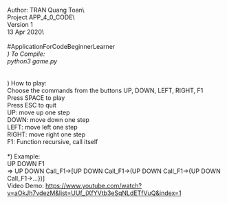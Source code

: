 Author: TRAN Quang Toan\   
Project APP_4_0_CODE\  
Version 1\
13 Apr 2020\               
<br> #ApplicationForCodeBeginnerLearner
<br>*) To Compile:
<br>python3 game.py<br>
<br>
<br>*) How to play:
<br>Choose the commands from the buttons UP, DOWN, LEFT, RIGHT, F1
<br>Press SPACE to play
<br>Press ESC to quit
<br>UP: move up one step
<br>DOWN: move down one step
<br>LEFT: move left one step
<br>RIGHT: move right one step
<br>F1: Function recursive, call itself
<br>
<br>*) Example: 
<br>UP DOWN F1 
<br>=> UP DOWN Call_F1->[UP DOWN Call_F1->(UP DOWN Call_F1->{UP DOWN Call_F1->...})]
<br> Video Demo:
https://www.youtube.com/watch?v=aOkJh7vdezM&list=UUf_jXfYVtb3eSqNLdETfVuQ&index=1
